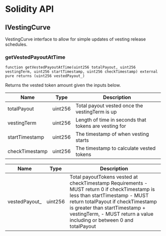 # Solidity API

## IVestingCurve

VestingCurve interface to allow for simple updates of vesting release schedules.

### getVestedPayoutAtTime

```solidity
function getVestedPayoutAtTime(uint256 totalPayout, uint256 vestingTerm, uint256 startTimestamp, uint256 checkTimestamp) external pure returns (uint256 vestedPayout_)
```

Returns the vested token amount given the inputs below.

| Name | Type | Description |
| ---- | ---- | ----------- |
| totalPayout | uint256 | Total payout vested once the vestingTerm is up |
| vestingTerm | uint256 | Length of time in seconds that tokens are vesting for |
| startTimestamp | uint256 | The timestamp of when vesting starts |
| checkTimestamp | uint256 | The timestamp to calculate vested tokens |

| Name | Type | Description |
| ---- | ---- | ----------- |
| vestedPayout_ | uint256 | Total payoutTokens vested at checkTimestamp Requirements - MUST return 0 if checkTimestamp is less than startTimestamp - MUST return totalPayout if checkTimestamp is greater than startTimestamp + vestingTerm, - MUST return a value including or between 0 and totalPayout |

